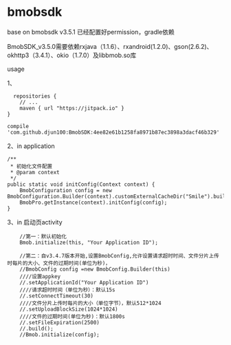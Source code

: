 # bmobsdk
base on bmobsdk v3.5.1
已经配置好permission，gradle依赖

BmobSDK_v3.5.0需要依赖rxjava（1.1.6）、rxandroid(1.2.0)、gson(2.6.2)、okhttp3（3.4.1）、okio（1.7.0）及libbmob.so库

usage

1、

      repositories {
        // ...
        maven { url "https://jitpack.io" }
    }

    compile 'com.github.djun100:BmobSDK:4ee82e61b1258fa8971b87ec3898a3dacf46b329'
2、in application
    
	/**
	 * 初始化文件配置
	 * @param context
	 */
	public static void initConfig(Context context) {
		BmobConfiguration config = new BmobConfiguration.Builder(context).customExternalCacheDir("Smile").build();
		BmobPro.getInstance(context).initConfig(config);
	}
3、in 启动页activity

		//第一：默认初始化
        Bmob.initialize(this, "Your Application ID");

        //第二：自v3.4.7版本开始,设置BmobConfig,允许设置请求超时时间、文件分片上传时每片的大小、文件的过期时间(单位为秒)，
        //BmobConfig config =new BmobConfig.Builder(this)
        ////设置appkey
        //.setApplicationId("Your Application ID")
        ////请求超时时间（单位为秒）：默认15s
        //.setConnectTimeout(30)
        ////文件分片上传时每片的大小（单位字节），默认512*1024
        //.setUploadBlockSize(1024*1024)
        ////文件的过期时间(单位为秒)：默认1800s
        //.setFileExpiration(2500)
        //.build();
        //Bmob.initialize(config);
